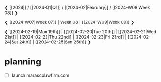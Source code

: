 ❮ [[2024]] / [[2024-Q1|Q1]] / [[2024-02|February]] / [[2024-W08|Week 08]] ❯

❮ [[2024-W07|Week 07]] | Week 08 | [[2024-W09|Week 09]] ❯

❮ [[2024-02-19|Mon 19th]] | [[2024-02-20|Tue 20th]] | [[2024-02-21|Wed 21st]] | [[2024-02-22|Thu 22nd]] | [[2024-02-23|Fri 23rd]] | [[2024-02-24|Sat 24th]] | [[2024-02-25|Sun 25th]] ❯

# planning
- [ ] launch marascolawfirm.com